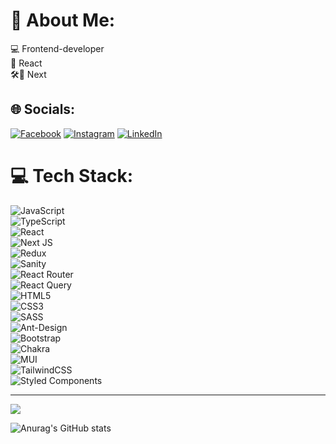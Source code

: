 # 💫 About Me:
💻 Frontend-developer<br>🎯 React<br>🛠🔋 Next


## 🌐 Socials:
[![Facebook](https://img.shields.io/badge/Facebook-%231877F2.svg?logo=Facebook&logoColor=white)](https://facebook.com/klvsov) [![Instagram](https://img.shields.io/badge/Instagram-%23E4405F.svg?logo=Instagram&logoColor=white)](https://instagram.com/klvsov) [![LinkedIn](https://img.shields.io/badge/LinkedIn-%230077B5.svg?logo=linkedin&logoColor=white)](https://linkedin.com/in/klvsov) 

# 💻 Tech Stack:

![JavaScript](https://img.shields.io/badge/javascript-%23323330.svg?style=for-the-badge&logo=javascript&logoColor=%23F7DF1E) <br/>
![TypeScript](https://img.shields.io/badge/typescript-%23007ACC.svg?style=for-the-badge&logo=typescript&logoColor=white) <br/> 
![React](https://img.shields.io/badge/react-%2320232a.svg?style=for-the-badge&logo=react&logoColor=%2361DAFB) <br/>
![Next JS](https://img.shields.io/badge/Next-black?style=for-the-badge&logo=next.js&logoColor=white) <br/>
![Redux](https://img.shields.io/badge/redux-%23593d88.svg?style=for-the-badge&logo=redux&logoColor=white) <br/>
![Sanity](https://img.shields.io/badge/sanity-%23323330?style=for-the-badge&logo=sanity&logoColor=white) <br/>
![React Router](https://img.shields.io/badge/React_Router-CA4245?style=for-the-badge&logo=react-router&logoColor=white) <br/>
![React Query](https://img.shields.io/badge/React%20query%2320232a?style=for-the-badge&logo=react-query&logoColor=white) <br/>
![HTML5](https://img.shields.io/badge/html5-%23E34F26.svg?style=for-the-badge&logo=html5&logoColor=white) <br/>
![CSS3](https://img.shields.io/badge/css3-%231572B6.svg?style=for-the-badge&logo=css3&logoColor=white) <br/>
![SASS](https://img.shields.io/badge/SASS-hotpink.svg?style=for-the-badge&logo=SASS&logoColor=white) <br/>
![Ant-Design](https://img.shields.io/badge/-AntDesign-%230170FE?style=for-the-badge&logo=ant-design&logoColor=white) <br/>
![Bootstrap](https://img.shields.io/badge/bootstrap-%23563D7C.svg?style=for-the-badge&logo=bootstrap&logoColor=white) <br/>
![Chakra](https://img.shields.io/badge/chakra-%234ED1C5.svg?style=for-the-badge&logo=chakraui&logoColor=white) <br/>
![MUI](https://img.shields.io/badge/MUI-%230081CB.svg?style=for-the-badge&logo=material-ui&logoColor=white) <br/>
![TailwindCSS](https://img.shields.io/badge/tailwindcss-%2338B2AC.svg?style=for-the-badge&logo=tailwind-css&logoColor=white) <br/>
![Styled Components](https://img.shields.io/badge/styled--components-DB7093?style=for-the-badge&logo=styled-components&logoColor=white) <br/>










---
[![](https://visitcount.itsvg.in/api?id=klvsov&icon=0&color=0)](https://visitcount.itsvg.in)

![Anurag's GitHub stats](https://github-readme-stats.vercel.app/api?username=klvsov&show_icons=true)
